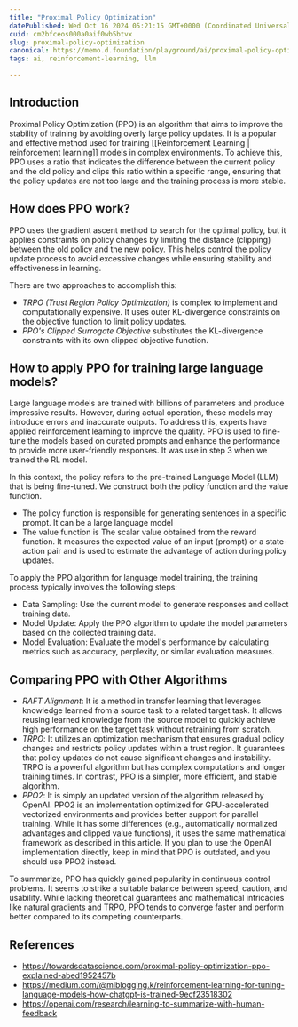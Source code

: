 ```yaml
---
title: "Proximal Policy Optimization"
datePublished: Wed Oct 16 2024 05:21:15 GMT+0000 (Coordinated Universal Time)
cuid: cm2bfceos000a0aif0wb5btvx
slug: proximal-policy-optimization
canonical: https://memo.d.foundation/playground/ai/proximal-policy-optimization.md
tags: ai, reinforcement-learning, llm

---
```


## Introduction

Proximal Policy Optimization (PPO) is an algorithm that aims to improve the stability of training by avoiding overly large policy updates. It is a popular and effective method used for training [[Reinforcement Learning | reinforcement learning]] models in complex environments. To achieve this, PPO uses a ratio that indicates the difference between the current policy and the old policy and clips this ratio within a specific range, ensuring that the policy updates are not too large and the training process is more stable.

## How does PPO work?

PPO uses the gradient ascent method to search for the optimal policy, but it applies constraints on policy changes by limiting the distance (clipping) between the old policy and the new policy. This helps control the policy update process to avoid excessive changes while ensuring stability and effectiveness in learning.

There are two approaches to accomplish this:

- _TRPO (Trust Region Policy Optimization)_ is complex to implement and computationally expensive. It uses outer KL-divergence constraints on the objective function to limit policy updates.
- _PPO's Clipped Surrogate Objective_ substitutes the KL-divergence constraints with its own clipped objective function.

## How to apply PPO for training large language models?

Large language models are trained with billions of parameters and produce impressive results. However, during actual operation, these models may introduce errors and inaccurate outputs. To address this, experts have applied reinforcement learning to improve the quality. PPO is used to fine-tune the models based on curated prompts and enhance the performance to provide more user-friendly responses. It was use in step 3 when we trained the RL model.

In this context, the policy refers to the pre-trained Language Model (LLM) that is being fine-tuned. We construct both the policy function and the value function.

- The policy function is responsible for generating sentences in a specific prompt. It can be a large language model
- The value function is The scalar value obtained from the reward function. It measures the expected value of an input (prompt) or a state-action pair and is used to estimate the advantage of action during policy updates.

To apply the PPO algorithm for language model training, the training process typically involves the following steps:

- Data Sampling: Use the current model to generate responses and collect training data.
- Model Update: Apply the PPO algorithm to update the model parameters based on the collected training data.
- Model Evaluation: Evaluate the model's performance by calculating metrics such as accuracy, perplexity, or similar evaluation measures.

## Comparing PPO with Other Algorithms

- _RAFT Alignment_: It is a method in transfer learning that leverages knowledge learned from a source task to a related target task. It allows reusing learned knowledge from the source model to quickly achieve high performance on the target task without retraining from scratch.
- _TRPO_: It utilizes an optimization mechanism that ensures gradual policy changes and restricts policy updates within a trust region. It guarantees that policy updates do not cause significant changes and instability. TRPO is a powerful algorithm but has complex computations and longer training times. In contrast, PPO is a simpler, more efficient, and stable algorithm.
- _PPO2_: It is simply an updated version of the algorithm released by OpenAI. PPO2 is an implementation optimized for GPU-accelerated vectorized environments and provides better support for parallel training. While it has some differences (e.g., automatically normalized advantages and clipped value functions), it uses the same mathematical framework as described in this article. If you plan to use the OpenAI implementation directly, keep in mind that PPO is outdated, and you should use PPO2 instead.

To summarize, PPO has quickly gained popularity in continuous control problems. It seems to strike a suitable balance between speed, caution, and usability. While lacking theoretical guarantees and mathematical intricacies like natural gradients and TRPO, PPO tends to converge faster and perform better compared to its competing counterparts.

## References

- https://towardsdatascience.com/proximal-policy-optimization-ppo-explained-abed1952457b
- https://medium.com/@mlblogging.k/reinforcement-learning-for-tuning-language-models-how-chatgpt-is-trained-9ecf23518302
- https://openai.com/research/learning-to-summarize-with-human-feedback